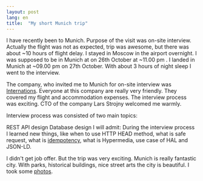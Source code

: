 ```yaml
---
layout: post
lang: en
title:  "My short Munich trip"
---
```


I have recently been to Munich. Purpose of the visit was on-site interview. Actually the flight was not as expected, trip was awesome, but there was about ~10 hours of flight delay. I stayed in Moscow in the airport overnight. I was supposed to be in Munich at on 26th October at ~11.00 pm . I landed in Munich at ~09.00 pm on 27th October. With about 3 hours of night sleep I went to the interview.

The company, who invited me to Munich for on-site interview was [Internations](https://www.internations.org). Everyone at this company are really very friendly. They covered my flight and accommodation expenses. The interview process was exciting. CTO of the company Lars Strojny welcomed me warmly.

Interview process was consisted of two main topics:

REST API design
Database design
I will admit: During the interview process I learned new things, like when to use HTTP HEAD method, what is safe request, what is [idempotency](https://web.archive.org/web/20180215112435/http://www.restapitutorial.com/lessons/idempotency.html), what is Hypermedia, use case of HAL and JSON-LD.

I didn't get job offer. But the trip was very exciting. Munich is really fantastic city. With parks, historical buildings, nice street arts the city is beautiful. I took some [photos](https://www.flickr.com/photos/nurlan-alekberov/albums/72157662408498128).
